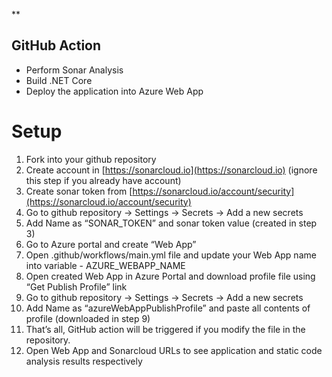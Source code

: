 ﻿**

## GitHub Action

 

 - Perform Sonar Analysis    
 - Build .NET Core    
 - Deploy the application into Azure Web App



# Setup

1. Fork into your github repository
2. Create account in [https://sonarcloud.io](https://sonarcloud.io) (ignore this step if you already have account)
3. Create sonar token from [https://sonarcloud.io/account/security](https://sonarcloud.io/account/security)
4. Go to github repository -> Settings -> Secrets -> Add a new secrets
5. Add Name as “SONAR_TOKEN” and sonar token value (created in step 3)
6. Go to Azure portal and create “Web App” 
7. Open .github/workflows/main.yml file and update your Web App name into variable - AZURE_WEBAPP_NAME
8. Open created Web App in Azure Portal and download profile file using “Get Publish Profile” link
9. Go to github repository -> Settings -> Secrets -> Add a new secrets
10. Add Name as “azureWebAppPublishProfile” and paste all contents of profile (downloaded in step 9)
11. That’s all, GitHub action will be triggered if you modify the file in the repository.
12. Open Web App and Sonarcloud URLs to see application and static code analysis results respectively
